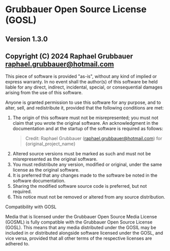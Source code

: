 # Grubbauer Open Source License (GOSL)

## Version 1.3.0

## Copyright (C) 2024 Raphael Grubbauer [<raphael.grubbauer@hotmail.com>](mailto:raphael.grubbauer@hotmail.com)

This piece of software is provided "as-is", without any kind of implied or
express warranty. In no event shall the author(s) of this software be
held liable for any direct, indirect, incidental, special, or consequential
damages arising from the use of this software.

Anyone is granted permission to use this software for any purpose, and to alter,
sell, and redistribute it, provided that the following conditions are met:

1. The origin of this software must not be misrepresented; you must not claim
   that you wrote the original software. An acknowledgment in the documentation
   and at the startup of the software is required as follows:
   > Credit: Raphael Grubbauer (<raphael.grubbauer@hotmail.com>) for
   > {original_project_name}
2. Altered source versions must be marked as such and must not be misrepresented
   as the original software.
3. You must redistribute any version, modified or original, under the same
   license as the original software.
4. It is preferred that any changes made to the software be noted in the software
   documentation.
5. Sharing the modified software source code is preferred, but not required.
6. This notice must not be removed or altered from any source distribution.

Compatibility with GOSL

Media that is licensed under the Grubbauer Open Source Media License (GOSML)
is fully compatible with the Grubbauer Open Source License (GOSL). This means
that any media distributed under the GOSIL may be included in or distributed
alongside software licensed under the GOSL, and vice versa, provided that all
other terms of the respective licenses are adhered to.
